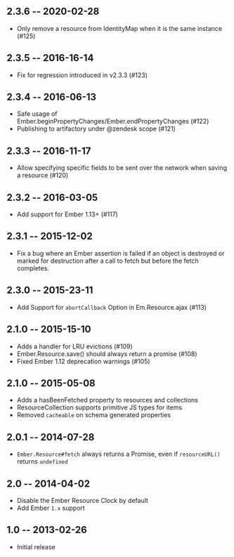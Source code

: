 ## 2.3.6 -- 2020-02-28

* Only remove a resource from IdentityMap when it is the same instance (#125)

## 2.3.5 -- 2016-16-14

* Fix for regression introduced in v2.3.3 (#123)

## 2.3.4 -- 2016-06-13

* Safe usage of Ember.beginPropertyChanges/Ember.endPropertyChanges (#122)
* Publishing to artifactory under @zendesk scope (#121)

## 2.3.3 -- 2016-11-17

* Allow specifying specific fields to be sent over the network when saving a resource (#120)

## 2.3.2 -- 2016-03-05

* Add support for Ember 1.13+ (#117)

## 2.3.1 -- 2015-12-02
* Fix a bug where an Ember assertion is failed if an object is destroyed or marked for destruction after a call to fetch but before the fetch completes.

## 2.3.0 -- 2015-23-11
* Add Support for `abortCallback` Option in Em.Resource.ajax (#113)

## 2.1.0 -- 2015-15-10
* Adds a handler for LRU evictions (#109)
* Ember.Resource.save() should always return a promise (#108)
* Fixed Ember 1.12 deprecation warnings (#105)

## 2.1.0 -- 2015-05-08

* Adds a hasBeenFetched property to resources and collections
* ResourceCollection supports primitive JS types for items
* Removed `cacheable` on schema generated properties

## 2.0.1 -- 2014-07-28

* `Ember.Resource#fetch` always returns a Promise, even if `resourceURL()` returns `undefined`

## 2.0 -- 2014-04-02

* Disable the Ember Resource Clock by default
* Add Ember `1.x` support

## 1.0 -- 2013-02-26

* Initial release

